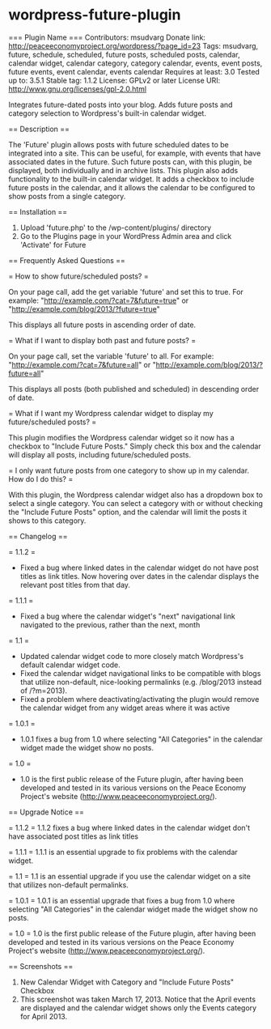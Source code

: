 wordpress-future-plugin
=======================

=== Plugin Name ===
Contributors: msudvarg
Donate link: http://peaceeconomyproject.org/wordpress/?page_id=23
Tags: msudvarg, future, schedule, scheduled, future posts, scheduled posts, calendar, calendar widget, calendar category, category calendar, events, event posts, future events, event calendar, events calendar
Requires at least: 3.0
Tested up to: 3.5.1
Stable tag: 1.1.2
License: GPLv2 or later
License URI: http://www.gnu.org/licenses/gpl-2.0.html

Integrates future-dated posts into your blog. Adds future posts and category selection to Wordpress's built-in calendar widget.

== Description ==

The 'Future' plugin allows posts with future scheduled dates to be integrated into a site. This can be useful, for example, with events that have associated dates in the future. Such future posts can, with this plugin, be displayed, both individually and in archive lists. This plugin also adds functionality to the built-in calendar widget. It adds a checkbox to include future posts in the calendar, and it allows the calendar to be configured to show posts from a single category.

== Installation ==

1. Upload 'future.php' to the /wp-content/plugins/ directory
2. Go to the Plugins page in your WordPress Admin area and click 'Activate' for Future

== Frequently Asked Questions ==

= How to show future/scheduled posts? =

On your page call, add the get variable 'future' and set this to true. For example: "http://example.com/?cat=7&future=true" or "http://example.com/blog/2013/?future=true"

This displays all future posts in ascending order of date.

= What if I want to display both past and future posts? =

On your page call, set the variable 'future' to all. For example: "http://example.com/?cat=7&future=all" or "http://example.com/blog/2013/?future=all" 

This displays all posts (both published and scheduled) in descending order of date.

= What if I want my Wordpress calendar widget to display my future/scheduled posts? =

This plugin modifies the Wordpress calendar widget so it now has a checkbox to "Include Future Posts." Simply check this box and the calendar will display all posts, including future/scheduled posts.

= I only want future posts from one category to show up in my calendar. How do I do this? =

With this plugin, the Wordpress calendar widget also has a dropdown box to select a single category. You can select a category with or without checking the "Include Future Posts" option, and the calendar will limit the posts it shows to this category.

== Changelog ==

= 1.1.2 =
* Fixed a bug where linked dates in the calendar widget do not have post titles as link titles. Now hovering over dates in the calendar displays the relevant post titles from that day.

= 1.1.1 =
* Fixed a bug where the calendar widget's "next" navigational link navigated to the previous, rather than the next, month

= 1.1 =
* Updated calendar widget code to more closely match Wordpress's default calendar widget code.
* Fixed the calendar widget navigational links to be compatible with blogs that utilize non-default, nice-looking permalinks (e.g. /blog/2013 instead of /?m=2013).
* Fixed a problem where deactivating/activating the plugin would remove the calendar widget from any widget areas where it was active

= 1.0.1 =
* 1.0.1 fixes a bug from 1.0 where selecting "All Categories" in the calendar widget made the widget show no posts.

= 1.0 =
* 1.0 is the first public release of the Future plugin, after having been developed and tested in its various versions on the Peace Economy Project's website (http://www.peaceeconomyproject.org/).

== Upgrade Notice ==

= 1.1.2 =
1.1.2 fixes a bug where linked dates in the calendar widget don't have associated post titles as link titles

= 1.1.1 =
1.1.1 is an essential upgrade to fix problems with the calendar widget.

= 1.1 =
1.1 is an essential upgrade if you use the calendar widget on a site that utilizes non-default permalinks.

= 1.0.1 =
1.0.1 is an essential upgrade that fixes a bug from 1.0 where selecting "All Categories" in the calendar widget made the widget show no posts.

= 1.0 =
1.0 is the first public release of the Future plugin, after having been developed and tested in its various versions on the Peace Economy Project's website (http://www.peaceeconomyproject.org/).

== Screenshots ==

1. New Calendar Widget with Category and "Include Future Posts" Checkbox
2. This screenshot was taken March 17, 2013. Notice that the April events are displayed and the calendar widget shows only the Events category for April 2013.

